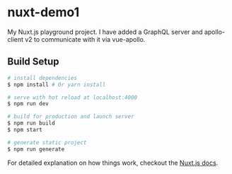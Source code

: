 # nuxt-demo1

My Nuxt.js playground project. I have added a GraphQL server and apollo-client
v2 to communicate with it via vue-apollo.

## Build Setup

``` bash
# install dependencies
$ npm install # Or yarn install

# serve with hot reload at localhost:4000
$ npm run dev

# build for production and launch server
$ npm run build
$ npm start

# generate static project
$ npm run generate
```

For detailed explanation on how things work, checkout the [Nuxt.js docs](https://github.com/nuxt/nuxt.js).
